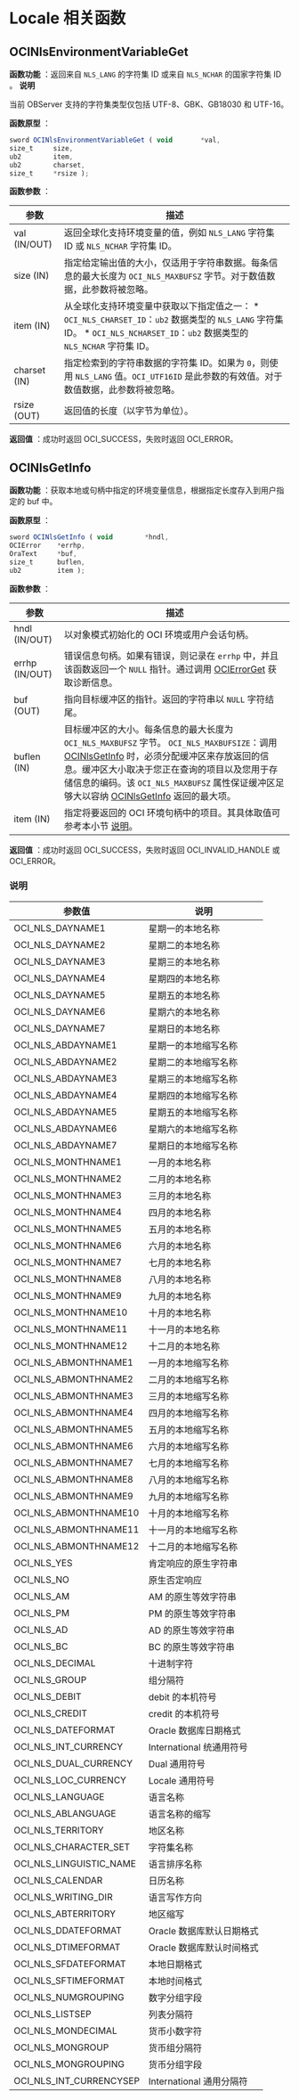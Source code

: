 Locale 相关函数 
================================



OCINlsEnvironmentVariableGet 
-------------------------------------------------

**函数功能** ：返回来自 `NLS_LANG` 的字符集 ID 或来自 `NLS_NCHAR` 的国家字符集 ID 。
**说明**



当前 OBServer 支持的字符集类型仅包括 UTF-8、GBK、GB18030 和 UTF-16。

**函数原型** ：

```javascript
sword OCINlsEnvironmentVariableGet ( void       *val,
size_t     size,
ub2        item,
ub2        charset, 
size_t     *rsize );
```



**函数参数** ：


|      参数      |                                                                                                                     描述                                                                                                                      |
|--------------|---------------------------------------------------------------------------------------------------------------------------------------------------------------------------------------------------------------------------------------------|
| val (IN/OUT) | 返回全球化支持环境变量的值，例如 `NLS_LANG` 字符集 ID 或 `NLS_NCHAR` 字符集 ID。                                                                                                                                                                                    |
| size (IN)    | 指定给定输出值的大小，仅适用于字符串数据。每条信息的最大长度为 `OCI_NLS_MAXBUFSZ` 字节。对于数值数据，此参数将被忽略。                                                                                                                                                                       |
| item (IN)    | 从全球化支持环境变量中获取以下指定值之一： * `OCI_NLS_CHARSET_ID`：`ub2` 数据类型的 `NLS_LANG` 字符集 ID。   * `OCI_NLS_NCHARSET_ID`：`ub2` 数据类型的 `NLS_NCHAR` 字符集 ID。    |
| charset (IN) | 指定检索到的字符串数据的字符集 ID。如果为 `0`，则使用 `NLS_LANG` 值。`OCI_UTF16ID` 是此参数的有效值。对于数值数据，此参数将被忽略。                                                                                                                                                          |
| rsize (OUT)  | 返回值的长度（以字节为单位）。                                                                                                                                                                                                                             |



**返回值** ：成功时返回 OCI_SUCCESS，失败时返回 OCI_ERROR。

OCINlsGetInfo 
----------------------------------

**函数功能** ：获取本地或句柄中指定的环境变量信息，根据指定长度存入到用户指定的 buf 中。

**函数原型** ：

```javascript
sword OCINlsGetInfo ( void        *hndl, 
OCIError    *errhp, 
OraText     *buf, 
size_t      buflen, 
ub2         item );
```



**函数参数** ：


|       参数       |                                                                                                                                            描述                                                                                                                                            |
|----------------|------------------------------------------------------------------------------------------------------------------------------------------------------------------------------------------------------------------------------------------------------------------------------------------|
| hndl (IN/OUT)  | 以对象模式初始化的 OCI 环境或用户会话句柄。                                                                                                                                                                                                                                                                 |
| errhp (IN/OUT) | 错误信息句柄。如果有错误，则记录在 `errhp` 中，并且该函数返回一个 `NULL` 指针。通过调用 [OCIErrorGet](/zh-CN/5.reference-function/7.miscellaneous-functions.md) 获取诊断信息。                                                                                                                                                                          |
| buf (OUT)      | 指向目标缓冲区的指针。返回的字符串以 `NULL` 字符结尾。                                                                                                                                                                                                                                                          |
| buflen (IN)    | 目标缓冲区的大小。每条信息的最大长度为 `OCI_NLS_MAXBUFSZ` 字节。 `OCI_NLS_MAXBUFSIZE`：调用 [OCINlsGetInfo](#section-fvi-w5x-fz7) 时，必须分配缓冲区来存放返回的信息。缓冲区大小取决于您正在查询的项目以及您用于存储信息的编码。该 `OCI_NLS_MAXBUFSZ` 属性保证缓冲区足够大以容纳 [OCINlsGetInfo](#section-fvi-w5x-fz7) 返回的最大项。 |
| item (IN)      | 指定将要返回的 OCI 环境句柄中的项目。其具体取值可参考本小节 [说明](#sectiondiv-aw0-8nh-5c4)。                                                                                                                                                                                                          |



**返回值** ：成功时返回 OCI_SUCCESS，失败时返回 OCI_INVALID_HANDLE 或 OCI_ERROR。

### 说明 



|           参数值           |         说明          |
|-------------------------|---------------------|
| OCI_NLS_DAYNAME1        | 星期一的本地名称            |
| OCI_NLS_DAYNAME2        | 星期二的本地名称            |
| OCI_NLS_DAYNAME3        | 星期三的本地名称            |
| OCI_NLS_DAYNAME4        | 星期四的本地名称            |
| OCI_NLS_DAYNAME5        | 星期五的本地名称            |
| OCI_NLS_DAYNAME6        | 星期六的本地名称            |
| OCI_NLS_DAYNAME7        | 星期日的本地名称            |
| OCI_NLS_ABDAYNAME1      | 星期一的本地缩写名称          |
| OCI_NLS_ABDAYNAME2      | 星期二的本地缩写名称          |
| OCI_NLS_ABDAYNAME3      | 星期三的本地缩写名称          |
| OCI_NLS_ABDAYNAME4      | 星期四的本地缩写名称          |
| OCI_NLS_ABDAYNAME5      | 星期五的本地缩写名称          |
| OCI_NLS_ABDAYNAME6      | 星期六的本地缩写名称          |
| OCI_NLS_ABDAYNAME7      | 星期日的本地缩写名称          |
| OCI_NLS_MONTHNAME1      | 一月的本地名称             |
| OCI_NLS_MONTHNAME2      | 二月的本地名称             |
| OCI_NLS_MONTHNAME3      | 三月的本地名称             |
| OCI_NLS_MONTHNAME4      | 四月的本地名称             |
| OCI_NLS_MONTHNAME5      | 五月的本地名称             |
| OCI_NLS_MONTHNAME6      | 六月的本地名称             |
| OCI_NLS_MONTHNAME7      | 七月的本地名称             |
| OCI_NLS_MONTHNAME8      | 八月的本地名称             |
| OCI_NLS_MONTHNAME9      | 九月的本地名称             |
| OCI_NLS_MONTHNAME10     | 十月的本地名称             |
| OCI_NLS_MONTHNAME11     | 十一月的本地名称            |
| OCI_NLS_MONTHNAME12     | 十二月的本地名称            |
| OCI_NLS_ABMONTHNAME1    | 一月的本地缩写名称           |
| OCI_NLS_ABMONTHNAME2    | 二月的本地缩写名称           |
| OCI_NLS_ABMONTHNAME3    | 三月的本地缩写名称           |
| OCI_NLS_ABMONTHNAME4    | 四月的本地缩写名称           |
| OCI_NLS_ABMONTHNAME5    | 五月的本地缩写名称           |
| OCI_NLS_ABMONTHNAME6    | 六月的本地缩写名称           |
| OCI_NLS_ABMONTHNAME7    | 七月的本地缩写名称           |
| OCI_NLS_ABMONTHNAME8    | 八月的本地缩写名称           |
| OCI_NLS_ABMONTHNAME9    | 九月的本地缩写名称           |
| OCI_NLS_ABMONTHNAME10   | 十月的本地缩写名称           |
| OCI_NLS_ABMONTHNAME11   | 十一月的本地缩写名称          |
| OCI_NLS_ABMONTHNAME12   | 十二月的本地缩写名称          |
| OCI_NLS_YES             | 肯定响应的原生字符串          |
| OCI_NLS_NO              | 原生否定响应              |
| OCI_NLS_AM              | AM 的原生等效字符串         |
| OCI_NLS_PM              | PM 的原生等效字符串         |
| OCI_NLS_AD              | AD 的原生等效字符串         |
| OCI_NLS_BC              | BC 的原生等效字符串         |
| OCI_NLS_DECIMAL         | 十进制字符               |
| OCI_NLS_GROUP           | 组分隔符                |
| OCI_NLS_DEBIT           | debit 的本机符号         |
| OCI_NLS_CREDIT          | credit 的本机符号        |
| OCI_NLS_DATEFORMAT      | Oracle 数据库日期格式      |
| OCI_NLS_INT_CURRENCY    | International 统通用符号 |
| OCI_NLS_DUAL_CURRENCY   | Dual 通用符号           |
| OCI_NLS_LOC_CURRENCY    | Locale 通用符号         |
| OCI_NLS_LANGUAGE        | 语言名称                |
| OCI_NLS_ABLANGUAGE      | 语言名称的缩写             |
| OCI_NLS_TERRITORY       | 地区名称                |
| OCI_NLS_CHARACTER_SET   | 字符集名称               |
| OCI_NLS_LINGUISTIC_NAME | 语言排序名称              |
| OCI_NLS_CALENDAR        | 日历名称                |
| OCI_NLS_WRITING_DIR     | 语言写作方向              |
| OCI_NLS_ABTERRITORY     | 地区缩写                |
| OCI_NLS_DDATEFORMAT     | Oracle 数据库默认日期格式    |
| OCI_NLS_DTIMEFORMAT     | Oracle 数据库默认时间格式    |
| OCI_NLS_SFDATEFORMAT    | 本地日期格式              |
| OCI_NLS_SFTIMEFORMAT    | 本地时间格式              |
| OCI_NLS_NUMGROUPING     | 数字分组字段              |
| OCI_NLS_LISTSEP         | 列表分隔符               |
| OCI_NLS_MONDECIMAL      | 货币小数字符              |
| OCI_NLS_MONGROUP        | 货币组分隔符              |
| OCI_NLS_MONGROUPING     | 货币分组字段              |
| OCI_NLS_INT_CURRENCYSEP | International 通用分隔符 |


